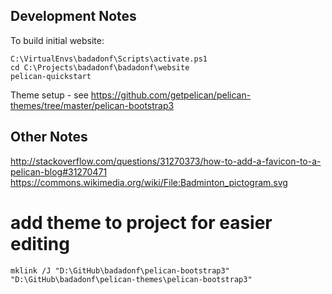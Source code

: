 ## Development Notes


To build initial website:

```
C:\VirtualEnvs\badadonf\Scripts\activate.ps1
cd C:\Projects\badadonf\badadonf\website
pelican-quickstart
```

Theme setup - see https://github.com/getpelican/pelican-themes/tree/master/pelican-bootstrap3

## Other Notes

http://stackoverflow.com/questions/31270373/how-to-add-a-favicon-to-a-pelican-blog#31270471
https://commons.wikimedia.org/wiki/File:Badminton_pictogram.svg

# add theme to project for easier editing

```
mklink /J "D:\GitHub\badadonf\pelican-bootstrap3" "D:\GitHub\badadonf\pelican-themes\pelican-bootstrap3"
```